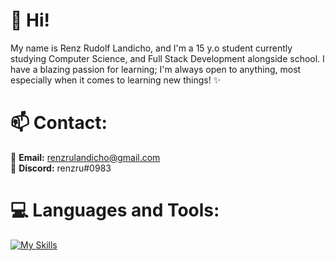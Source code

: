 <h1 align="left">🌱 Hi! </h1>
<p align="left">My name is Renz Rudolf Landicho, and I'm a 15 y.o student currently studying Computer Science, and Full Stack Development alongside school.
I have a blazing passion for learning; I'm always open to anything, most especially when it comes to learning new things! ✨ </p>

<h1>📫 Contact: </h1>

📩 **Email:** renzrulandicho@gmail.com 
<br>
💬 **Discord:** renzru#0983 
<br>

<h1 align="left">💻 Languages and Tools:</h1>

[![My Skills](https://skillicons.dev/icons?i=js,html,css,c,cs,cpp,java,blender,unity,ps,pr,ae)](https://skillicons.dev)

